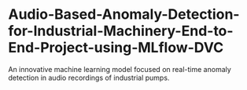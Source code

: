 # Audio-Based-Anomaly-Detection-for-Industrial-Machinery-End-to-End-Project-using-MLflow-DVC
An innovative machine learning model focused on real-time anomaly detection in audio recordings of industrial pumps.
